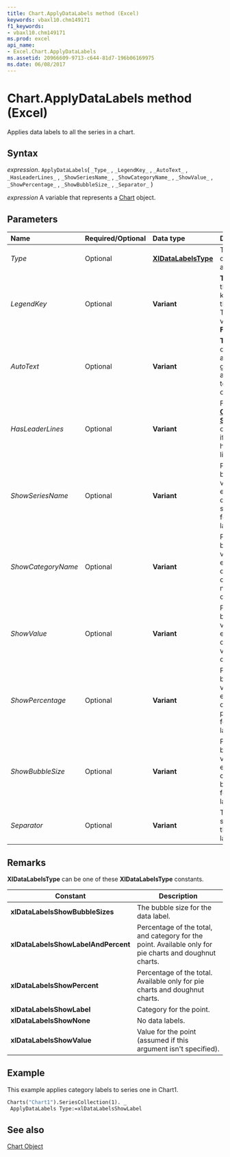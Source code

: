 ```yaml
---
title: Chart.ApplyDataLabels method (Excel)
keywords: vbaxl10.chm149171
f1_keywords:
- vbaxl10.chm149171
ms.prod: excel
api_name:
- Excel.Chart.ApplyDataLabels
ms.assetid: 20966609-9713-c644-81d7-196b06169975
ms.date: 06/08/2017
---
```



# Chart.ApplyDataLabels method (Excel)

Applies data labels to all the series in a chart.


## Syntax

 _expression_. `ApplyDataLabels`( `_Type_` , `_LegendKey_` , `_AutoText_` , `_HasLeaderLines_` , `_ShowSeriesName_` , `_ShowCategoryName_` , `_ShowValue_` , `_ShowPercentage_` , `_ShowBubbleSize_` , `_Separator_` )

 _expression_ A variable that represents a [Chart](Excel.Chart-graph-object.md) object.


## Parameters



|Name|Required/Optional|Data type|Description|
|:-----|:-----|:-----|:-----|
| _Type_|Optional| **[XlDataLabelsType](Excel.XlDataLabelsType.md)**|The type of data label to apply.|
| _LegendKey_|Optional| **Variant**| **True** to show the legend key next to the point. The default value is **False** .|
| _AutoText_|Optional| **Variant**| **True** if the object automatically generates appropriate text based on content.|
| _HasLeaderLines_|Optional| **Variant**|For the  **[Chart](Excel.Chart(object).md)** and **[Series](Excel.Series(object).md)** objects, **True** if the series has leader lines.|
| _ShowSeriesName_|Optional| **Variant**|Pass a boolean value to enable or disable the series name for the data label.|
| _ShowCategoryName_|Optional| **Variant**|Pass a boolean value to enable or disable the category name for the data label.|
| _ShowValue_|Optional| **Variant**|Pass a boolean value to enable or disable the value for the data label.|
| _ShowPercentage_|Optional| **Variant**|Pass a boolean value to enable or disable the percentage for the data label.|
| _ShowBubbleSize_|Optional| **Variant**|Pass a boolean value to enable or disable the bubble size for the data label.|
| _Separator_|Optional| **Variant**|The separator for the data label.|

## Remarks

**XlDataLabelsType** can be one of these **XlDataLabelsType** constants.

| **Constant** | **Description** |
|---|---|
| **xlDataLabelsShowBubbleSizes** | The bubble size for the data label.|
| **xlDataLabelsShowLabelAndPercent** | Percentage of the total, and category for the point. Available only for pie charts and doughnut charts.|
| **xlDataLabelsShowPercent** | Percentage of the total. Available only for pie charts and doughnut charts.|
| **xlDataLabelsShowLabel** | Category for the point.|
| **xlDataLabelsShowNone** | No data labels.|
| **xlDataLabelsShowValue** | Value for the point (assumed if this argument isn't specified).|

## Example

This example applies category labels to series one in Chart1.


```vb
Charts("Chart1").SeriesCollection(1). _ 
 ApplyDataLabels Type:=xlDataLabelsShowLabel
```


## See also


[Chart Object](Excel.Chart(object).md)

